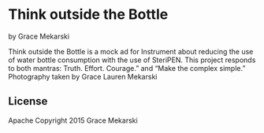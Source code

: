 Think outside the Bottle
================

by Grace Mekarski

Think outside the Bottle is a mock ad for Instrument about reducing the use of water bottle consumption with the use of SteriPEN. This project responds to both mantras: Truth. Effort. Courage.” and “Make the complex simple.”
Photography taken by Grace Lauren Mekarski

License
-------

Apache Copyright 2015 Grace Mekarski

